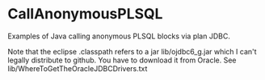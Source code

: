 CallAnonymousPLSQL
==================

Examples of Java calling anonymous PLSQL blocks via plan JDBC.

Note that the eclipse .classpath refers to a jar lib/ojdbc6_g.jar which I can't legally distribute to github.
You have to download it from Oracle. See lib/WhereToGetTheOracleJDBCDrivers.txt